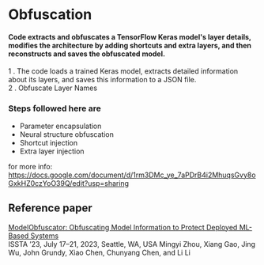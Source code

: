 # Obfuscation

#### Code extracts and obfuscates a TensorFlow Keras model's layer details, modifies the architecture by adding shortcuts and extra layers, and then reconstructs and saves the obfuscated model.

1 .  The code loads a trained Keras model, extracts detailed information about its layers, and saves this information to a JSON file. <br>
2 .  Obfuscate Layer Names 


### Steps followed here are
- Parameter encapsulation
- Neural structure obfuscation
- Shortcut injection
- Extra layer injection

for more info: https://docs.google.com/document/d/1rm3DMc_ye_7aPDrB4i2MhuqsGvy8oGxkHZ0czYoO39Q/edit?usp=sharing 
## Reference paper
[ModelObfuscator: Obfuscating Model Information to Protect Deployed ML-Based Systems](https://arxiv.org/pdf/2306.06112)<br>
ISSTA ’23, July 17–21, 2023, Seattle, WA, USA Mingyi Zhou, Xiang Gao, Jing Wu, John Grundy, Xiao Chen, Chunyang Chen, and Li Li
